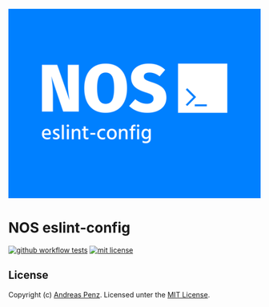 ![NOS eslint-config](.github/banner.svg)

# NOS eslint-config

[![github workflow tests](https://img.shields.io/github/actions/workflow/status/project-nos/eslint-config/tests.yml?branch=master&label=tests&style=flat-square)](https://github.com/project-nos/eslint-config/actions/workflows/tests.yml)
[![mit license](https://img.shields.io/github/license/project-nos/eslint-config?style=flat-square)](https://github.com/project-nos/eslint-config/blob/master/LICENSE)

## License

Copyright (c) [Andreas Penz](https://github.com/andreaspenz). Licensed unter the [MIT License](https://github.com/project-nos/eslint-config/blob/master/LICENSE).